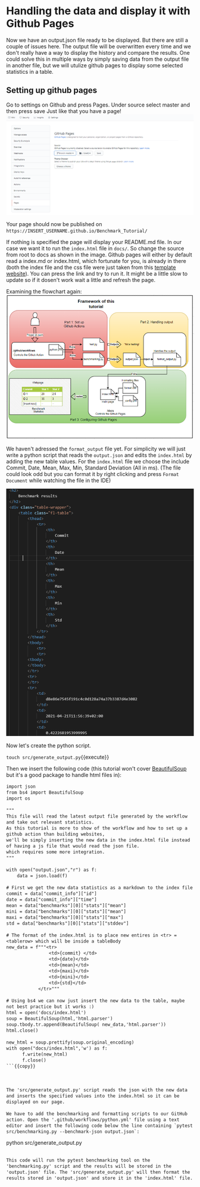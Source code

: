 # Handling the data and display it with Github Pages
Now we have an output.json file ready to be displayed. But there are still a couple of issues here. The output file will be overwritten every time and we don't really have a way to display the history and compare the results. One could solve this in multiple ways by simply saving data from the output file in another file, but we will utulize github pages to display some selected statistics in a table. 

## Setting up github pages
Go to settings on Github and press Pages. Under source select master and then press save
Just like that you have a page!
<img src="https://github.com/jhammarstedt/katacoda-scenarios/blob/main/ghactionDemo/images/pages_intro1.PNG?raw=true" />

Your page should now be published on `https://INSERT_USERNAME.github.io/Benchmark_Tutorial/`

If nothing is specified the page will display your README.md file. In our case we want it to run the `index.html` file in `docs/`. So change the source from root to docs as shown in the image. Github pages will either by default read a index.md or index.html, which fortunate for you, is already in there (both the index file and the css file were just taken from this [template website](https://uicookies.com/css-table-templates/)). You can press the link and try to run it. It might be a little slow to update so if it dosen't work wait a little and refresh the page.

Examining the flowchart again:
<img src="https://github.com/jhammarstedt/katacoda-scenarios/blob/main/ghactionDemo/images/framework.PNG?raw=true" />

We haven't adressed the `format_output` file yet. For simplicity we will just write a python script that reads the `output.json` and edits the `index.html` by adding the new table values. For the `index.html` file we choose the include Commit, Date, Mean, Max, Min, Standard Deviation (All in ms). (The file could look odd but you can format it by right clicking and press `Format Document` while watching the file in the IDE)

<img src="https://github.com/jhammarstedt/katacoda-scenarios/blob/main/ghactionDemo/images/index_prev.PNG?raw=true" />

Now let's create the python script.

`touch src/generate_output.py`{{execute}}

Then we insert the following code (this tutorial won't cover [BeautifulSoup](https://www.crummy.com/software/BeautifulSoup/bs4/doc/) but it's a good package to handle html files in):

``` 
import json
from bs4 import BeautifulSoup
import os

"""
This file will read the latest output file generated by the workflow and take out relevant statistics.
As this tutorial is more to show of the workflow and how to set up a github action than building websites,
we'll be simply inserting the new data in the index.html file instead of having a js file that would read the json file.
which requires some more integration.
"""

with open("output.json","r") as f: 
    data = json.load(f)

# First we get the new data statistics as a markdown to the index file
commit = data["commit_info"]["id"]
date = data["commit_info"]["time"]
mean = data["benchmarks"][0]["stats"]["mean"]
mini = data["benchmarks"][0]["stats"]["mean"]
maxi = data["benchmarks"][0]["stats"]["max"]
std = data["benchmarks"][0]["stats"]["stddev"]

# The format of the index.html is to place new entires in <tr> = <tablerow> which will be inside a tableBody
new_data = f"""<tr>
                <td>{commit} </td>
                <td>{date}</td>
                <td>{mean}</td>
                <td>{maxi}</td>
                <td>{mini}</td>
                <td>{std}</td>
            </tr>"""

# Using bs4 we can now just insert the new data to the table, maybe not best practice but it works :)
html = open('docs/index.html')
soup = BeautifulSoup(html,'html.parser')
soup.tbody.tr.append(BeautifulSoup( new_data,'html.parser'))
html.close()

new_html = soup.prettify(soup.original_encoding)
with open("docs/index.html",'w') as f:
      f.write(new_html)
      f.close()
```{{copy}}



The 'src/generate_output.py' script reads the json with the new data and inserts the specified values into the index.html so it can be displayed on our page.

We have to add the benchmarking and formatting scripts to our GitHub action. Open the '.github/workflows/python.yml' file using a text editor and insert the following code below the line containing `pytest src/benchmarking.py --benchmark-json output.json`:

```
python src/generate_output.py
```{{copy}}

This code will run the pytest benchmarking tool on the 'benchmarking.py' script and the results will be stored in the 'output.json' file. The 'src/generate_output.py' will then format the results stored in 'output.json' and store it in the 'index.html' file. 

